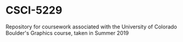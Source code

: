 # CSCI-5229
Repository for coursework associated with the University of Colorado Boulder's Graphics course, taken in Summer 2019
